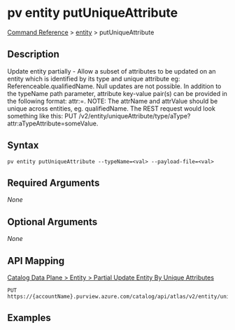 # pv entity putUniqueAttribute
[Command Reference](../../../README.md#command-reference) > [entity](./main.md) > putUniqueAttribute

## Description
Update entity partially - Allow a subset of attributes to be updated on an entity which is identified by its type and unique attribute  eg: Referenceable.qualifiedName. Null updates are not possible. In addition to the typeName path parameter, attribute key-value pair(s) can be provided in the following format: attr:=. NOTE: The attrName and attrValue should be unique across entities, eg. qualifiedName. The REST request would look something like this: PUT /v2/entity/uniqueAttribute/type/aType?attr:aTypeAttribute=someValue.

## Syntax
```
pv entity putUniqueAttribute --typeName=<val> --payload-file=<val>
```

## Required Arguments
*None*

## Optional Arguments
*None*

## API Mapping
[Catalog Data Plane > Entity > Partial Update Entity By Unique Attributes](https://docs.microsoft.com/en-us/rest/api/purview/catalogdataplane/entity/partial-update-entity-by-unique-attributes)
```
PUT https://{accountName}.purview.azure.com/catalog/api/atlas/v2/entity/uniqueAttribute/type/{typeName}
```

## Examples
```powershell

```